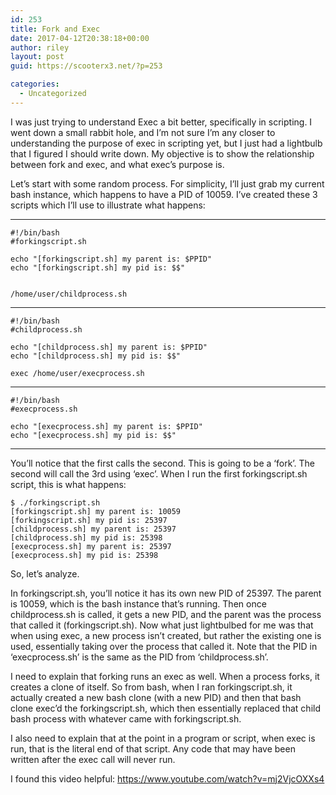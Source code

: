 ```yaml
---
id: 253
title: Fork and Exec
date: 2017-04-12T20:38:18+00:00
author: riley
layout: post
guid: https://scooterx3.net/?p=253

categories:
  - Uncategorized
---
```

I was just trying to understand Exec a bit better, specifically in scripting. I went down a small rabbit hole, and I&#8217;m not sure I&#8217;m any closer to understanding the purpose of exec in scripting yet, but I just had a lightbulb that I figured I should write down. My objective is to show the relationship between fork and exec, and what exec&#8217;s purpose is.

Let&#8217;s start with some random process. For simplicity, I&#8217;ll just grab my current bash instance, which happens to have a PID of 10059. I&#8217;ve created these 3 scripts which I&#8217;ll use to illustrate what happens:

* * *

~~~
#!/bin/bash
#forkingscript.sh

echo "[forkingscript.sh] my parent is: $PPID"
echo "[forkingscript.sh] my pid is: $$"


~~~

~~~
/home/user/childprocess.sh
~~~

* * *

~~~
#!/bin/bash
#childprocess.sh

echo "[childprocess.sh] my parent is: $PPID"
echo "[childprocess.sh] my pid is: $$"

exec /home/user/execprocess.sh
~~~

* * *

~~~
#!/bin/bash
#execprocess.sh

echo "[execprocess.sh] my parent is: $PPID"
echo "[execprocess.sh] my pid is: $$"
~~~

* * *

You&#8217;ll notice that the first calls the second. This is going to be a &#8216;fork&#8217;. The second will call the 3rd using &#8216;exec&#8217;. When I run the first forkingscript.sh script, this is what happens:

~~~
$ ./forkingscript.sh 
[forkingscript.sh] my parent is: 10059
[forkingscript.sh] my pid is: 25397
[childprocess.sh] my parent is: 25397
[childprocess.sh] my pid is: 25398
[execprocess.sh] my parent is: 25397
[execprocess.sh] my pid is: 25398
~~~

So, let&#8217;s analyze.

In forkingscript.sh, you&#8217;ll notice it has its own new PID of 25397. The parent is 10059, which is the bash instance that&#8217;s running. Then once childprocess.sh is called, it gets a new PID, and the parent was the process that called it (forkingscript.sh). Now what just lightbulbed for me was that when using exec, a new process isn&#8217;t created, but rather the existing one is used, essentially taking over the process that called it. Note that the PID in &#8216;execprocess.sh&#8217; is the same as the PID from &#8216;childprocess.sh&#8217;.

I need to explain that forking runs an exec as well. When a process forks, it creates a clone of itself. So from bash, when I ran forkingscript.sh, it actually created a new bash clone (with a new PID) and then that bash clone exec&#8217;d the forkingscript.sh, which then essentially replaced that child bash process with whatever came with forkingscript.sh.

I also need to explain that at the point in a program or script, when exec is run, that is the literal end of that script. Any code that may have been written after the exec call will never run.

I found this video helpful: https://www.youtube.com/watch?v=mj2VjcOXXs4